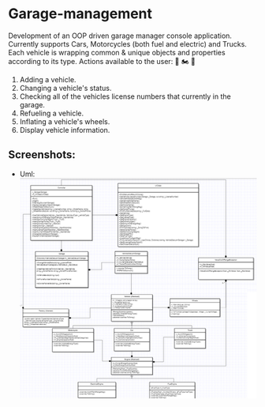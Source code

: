 # Garage-management

Development of an OOP driven garage manager console application.
Currently supports Cars, Motorcycles (both fuel and electric) and Trucks.
Each vehicle is wrapping common & unique objects and properties according to its type.
Actions available to the user: 🚗 🏍️ 🚚

1. Adding a vehicle.
2. Changing a vehicle's status.
3. Checking all of the vehicles license numbers that currently in the garage.
4. Refueling a vehicle.
5. Inflating a vehicle's wheels.
6. Display vehicle information.

## Screenshots:
- Uml:
![uml](screenshot1.png)
